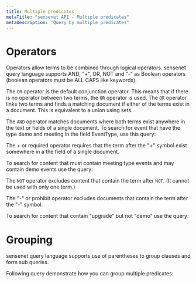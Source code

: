 ```yaml
---
title: Multiple predicates
metaTitle: "sensenet API - Multiple predicates"
metaDescription: "Query by multiple predicates"
---
```


# Operators

Operators allow terms to be combined through logical operators. sensenet query language supports AND, "+", OR, NOT and "-" as Boolean operators (boolean operators must be ALL CAPS like keywords).

The `OR` operator is the default conjunction operator. This means that if there is no operator between two terms, the `OR` operator is used. The `OR` operator links two terms and finds a matching document if either of the terms exist in a document. This is equivalent to a union using sets.

<tab category="querying" article="query-multiple-predicates" example="or" />

The `AND` operator matches documents where both terms exist anywhere in the text or fields of a single document. To search for event that have the type demo and meeting in the field EventType, use this query:

<tab category="querying" article="query-multiple-predicates" example="and" />

The + or required operator requires that the term after the "+" symbol exist somewhere in a the field of a single document.

To search for content that must contain meeting type events and may contain demo events use the query:

<tab category="querying" article="query-multiple-predicates" example="plus" />

The `NOT` operator excludes content that contain the term after `NOT`. (It cannot be used with only one term.)

<tab category="querying" article="query-multiple-predicates" example="not" />

The "-" or prohibit operator excludes documents that contain the term after the "-" symbol.

To search for content that contain "upgrade" but not "demo" use the query:

<tab category="querying" article="query-multiple-predicates" example="minus" />

# Grouping

sensenet query language supports use of parentheses to group clauses and form sub queries.

Following query demonstrate how you can group multiple predicates:

<tab category="querying" article="query-multiple-predicates" example="grouping" />
